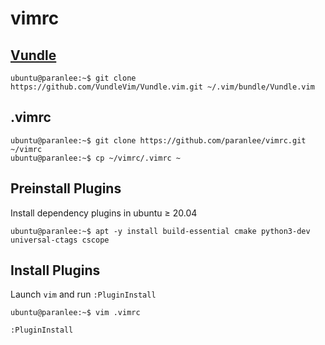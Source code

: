 # vimrc

## [Vundle](https://github.com/VundleVim/Vundle.vim)

```console
ubuntu@paranlee:~$ git clone https://github.com/VundleVim/Vundle.vim.git ~/.vim/bundle/Vundle.vim
```

## .vimrc

```console
ubuntu@paranlee:~$ git clone https://github.com/paranlee/vimrc.git ~/vimrc
ubuntu@paranlee:~$ cp ~/vimrc/.vimrc ~
```

## Preinstall Plugins

Install dependency plugins in ubuntu ≥ 20.04

```console
ubuntu@paranlee:~$ apt -y install build-essential cmake python3-dev universal-ctags cscope
```

## Install Plugins

Launch `vim` and run `:PluginInstall`

```console
ubuntu@paranlee:~$ vim .vimrc

:PluginInstall
```
